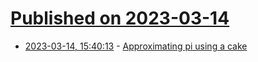 # [Published on 2023-03-14](index.md)

* [2023-03-14, 15:40:13](https://lobste.rs/s/1hlbiw/approximating_pi_using_cake) - [Approximating pi using a cake](https://ntietz.com/blog/happy-pi-day-2023/)
